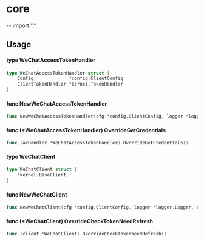 # core
--
    import "."


## Usage

#### type WeChatAccessTokenHandler

```go
type WeChatAccessTokenHandler struct {
	Config             *config.ClientConfig
	ClientTokenHandler *kernel.TokenHandler
}
```


#### func  NewWeChatAccessTokenHandler

```go
func NewWeChatAccessTokenHandler(cfg *config.ClientConfig, logger *logger.Logger, cache cache.ICache) (*WeChatAccessTokenHandler, error)
```

#### func (*WeChatAccessTokenHandler) OverrideGetCredentials

```go
func (acHandler *WeChatAccessTokenHandler) OverrideGetCredentials()
```

#### type WeChatClient

```go
type WeChatClient struct {
	*kernel.BaseClient
}
```


#### func  NewWeChatClient

```go
func NewWeChatClient(cfg *config.ClientConfig, logger *logger.Logger, cache cache.ICache) (*WeChatClient, error)
```

#### func (*WeChatClient) OverrideCheckTokenNeedRefresh

```go
func (client *WeChatClient) OverrideCheckTokenNeedRefresh()
```
